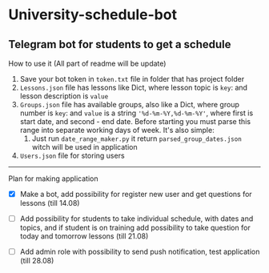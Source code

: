 # University-schedule-bot
Telegram bot for students to get a schedule
---
How to use it (All part of readme will be update)
1. Save your bot token in `token.txt` file in folder that has project folder
2. `Lessons.json` file has lessons like Dict, where lesson topic is `key`: and lesson description is `value`
3. `Groups.json` file has available groups, also like a Dict, where group number is `key`: and `value` 
is a string `'%d-%m-%Y,%d-%m-%Y'`, where first is start date, and second - end date.
Before starting you must parse this range into separate working days of week.
It's also simple:
    1. Just run `date_range_maker.py` it return `parsed_group_dates.json` witch will be used in application
4. `Users.json` file for storing users

---
Plan for making application
- [x] Make a bot, add possibility for register new user and get questions for lessons (till 14.08)
- [ ] Add possibility for students to take individual schedule, with dates and topics, and if 
student is on training add possibility to take question for today and tomorrow lessons  (till 21.08)
- [ ] Add admin role with possibility to send push notification, test application (till 28.08)

